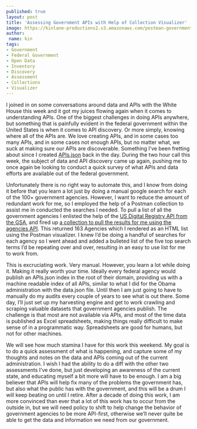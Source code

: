 ```yaml
---
published: true
layout: post
title: 'Assessing Government APIs with Help of Collection Visualizer'
image: https://kinlane-productions2.s3.amazonaws.com/postman-government-search-listing.png
author:
 name: kin
tags:
- Government
- Federal Government
- Open Data
- Inventory
- Discovery
- Assessment
- Collections
- Visualizer
---
```

I joined in on some conversations around data and APIs with the White House this week and it got my juices flowing again when it comes to understanding APIs. One of the biggest challenges in doing APIs anywhere, but something that is painfully evident in the federal government within the United States is when it comes to API discovery. Or more simply, knowing where all of the APIs are. We love creating APIs, and in some cases too many APIs, and in some cases not enough APIs, but no matter what, we suck at making sure our APIs are discoverable. Something I’ve been fretting about since I created [APIs.json](http://apisjson.org/) back in the day. During the two hour call this week, the subject of data and API discovery came up again, pushing me to once again be looking to conduct a quick survey of what APIs and data efforts are available out of the federal government.
 
Unfortunately there is no right way to automate this, and I know from doing it before that you learn a lot just by doing a manual google search for each of the 100+ government agencies. However, I want to reduce the amount of redundant work for me, so I employed the help of a Postman collection to assist me in conducted the searches I needed. To pull a list of all the government agencies I enlisted the help of the [US Digital Registry API from the GSA](https://open.gsa.gov/api/digital-registry/), and fired up [a collection to pull the results for me using the agencies API](http://apisjson.org/). This returned 163
Agencies which I rendered as an HTML list using the Postman visualizer. I knew I’d be doing a handful of searches for each agency so I went ahead and added a bulleted list of the five top search terms I’d be repeating over and over, resulting in an easy to use list for me to work from.
 
This is excruciating work. Very manual. However, you learn a lot while doing it. Making it really worth your time. Ideally every federal agency would publish an APIs.json index in the root of their domain, providing us with a machine readable index of all APIs, similar to what I did for the Obama administration with the data.json file. Until then I am just going to have to manually do my audits every couple of years to see what is out there. Some day, I’ll just set up my harvesting engine and get to work crawling and scraping valuable datasets that government agencies publish. The challenge is that most are not available via APIs, and most of the time data is published as Excel spreadsheets, making things really difficult to make sense of in a programmatic way. Spreadsheets are good for humans, but not for other machines.
 
We will see how much stamina I have for this work this weekend. My goal is to do a quick assessment of what is happening, and capture some of my thoughts and notes on the data and APIs coming out of the current administration. I wish I had the ability to do a diff with the other two assessments I’ve done, but just developing an awareness of the current state, and educating myself a bit more will have to be enough. I am a big believer that APIs will help fix many of the problems the government has, but also what the public has with the government, and this will be a drum I will keep beating on until I retire. After a decade of doing this work, I am more convinced than ever that a lot of this work has to occur from the outside in, but we will need policy to shift to help change the behavior of government agencies to be more API-first, otherwise we’ll never quite be able to get the data and information we need from our government.



